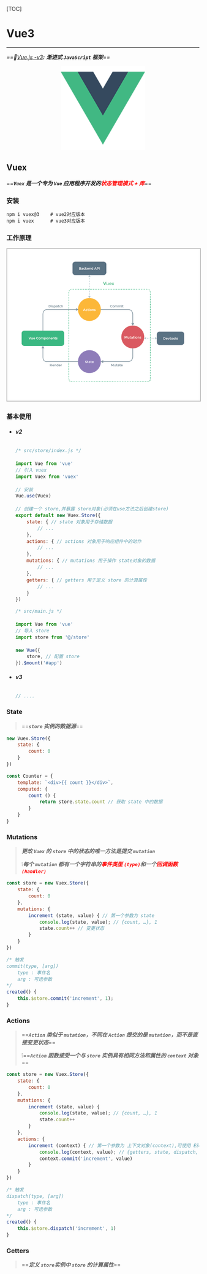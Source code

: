 [TOC]

# Vue3

****

*==🔗[Vue.js -v3](https://vuejs.org/)**:** **渐进式 `JavaScript` 框架**==*

<center><img src="images/Vue.png" alt="Vue" style="zoom:110%;" title="Vue" /></center>













## Vuex

==***`Vuex` 是一个专为 `Vue` 应用程序开发的<span style=color:red;>状态管理模式 + 库</span>***==











### 安装

~~~cmd
npm i vuex@3 	# vue2对应版本
npm i vuex		# vue3对应版本
~~~













### 工作原理

<center><img src="images/vuex%E5%B7%A5%E4%BD%9C%E5%8E%9F%E7%90%86.png" alt="vuex工作原理" style="zoom:110%;border: 2px solid silver" title="vuex的工作原理" /></center>













### 基本使用

+ ###### ***v2***

  ```js
  /* src/store/index.js */
  
  import Vue from 'vue'
  // 引入 vuex
  import Vuex from 'vuex'
  
  // 安装
  Vue.use(Vuex)
  
  // 创建一个 store,并暴露 store对象(必须在use方法之后创建store)
  export default new Vuex.Store({
      state: { // state 对象用于存储数据
          // ...
      },
      actions: { // actions 对象用于响应组件中的动作
          // ...
      },
      mutations: { // mutations 用于操作 state对象的数据
          // ...
      },
      getters: { // getters 用于定义 store 的计算属性
          // ...
      }
  })
  ```

  ~~~js
  /* src/main.js */
  
  import Vue from 'vue'
  // 导入 store
  import store from '@/store'
  
  new Vue({
      store, // 配置 store
  }).$mount('#app')
  ~~~

+ ###### ***v3***

  ~~~js
  // ....
  ~~~

  











### State

> ==***`store` 实例的数据源***==

~~~js
new Vuex.Store({
    state: {
        count: 0
    }
})
~~~

```js
const Counter = {
    template: `<div>{{ count }}</div>`,
    computed: {
        count () {
            return store.state.count // 获取 state 中的数据
        }
    }
}
```













### Mutations

> ***更改 `Vuex` 的 `store` 中的状态的唯一方法是提交 `mutation`***
>
> :grey_exclamation:***每个 `mutation` 都有一个字符串的<span style=color:red;>事件类型 `(type)`</span>和一个<span style=color:red;>回调函数 `(handler)`</span>***

~~~js
const store = new Vuex.Store({
    state: {
        count: 0
    },
    mutations: {
        increment (state, value) { // 第一个参数为 state
            console.log(state, value); // {count, …}, 1
            state.count++ // 变更状态
        }
    }
})
~~~

~~~js
/* 触发
commit(type, [arg])
	type : 事件名
    arg : 可选参数
*/
created() {
    this.$store.commit('increment', 1);
}
~~~











### Actions

> ==***`Action` 类似于 `mutation`，不同在 `Action` 提交的是 `mutation`，而不是直接变更状态***==
>
> :grey_exclamation:==***`Action` 函数接受一个与 `store` 实例具有相同方法和属性的 `context` 对象***==

~~~js
const store = new Vuex.Store({
    state: {
        count: 0
    },
    mutations: {
        increment (state, value) {
            console.log(state, value); // {count, …}, 1
            state.count++
        }
    },
    actions: {
        increment (context) { // 第一个参数为 上下文对象(context),可使用 ES6 参数解构 { commit }
            console.log(context, value); // {getters, state, dispatch, commit, …}, 1
            context.commit('increment', value)
        }
    }
})
~~~

~~~js
/* 触发
dispatch(type, [arg])
	type : 事件名
    arg : 可选参数
*/
created() {
    this.$store.dispatch('increment', 1)
}
~~~











### Getters

> ==***定义 `store`实例中 `store` 的计算属性***==